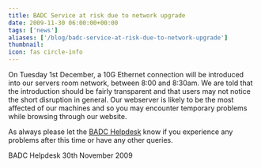 ```yaml
---
title: BADC Service at risk due to network upgrade
date: 2009-11-30 06:00:00+00:00
tags: ['news']
aliases: ['/blog/badc-service-at-risk-due-to-network-upgrade']
thumbnail: 
icon: fas circle-info
---
```



On Tuesday 1st December, a 10G Ethernet connection will be introduced into our servers room network, between 8:00 and 8:30am. We are told that the introduction should be fairly transparent and that users may not notice the short disruption in general. Our webserver is likely to be the most affected of our machines and so you may encounter temporary problems while browsing through our website. 


 
As always please let the [BADC Helpdesk](mailto:badc@rl.ac.uk) know if you experience any problems after this time or have any other queries.


 
BADC Helpdesk
30th November 2009




